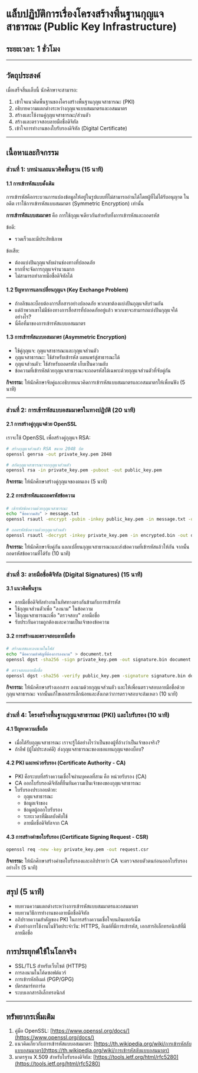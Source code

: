 # แล็บปฏิบัติการเรื่องโครงสร้างพื้นฐานกุญแจสาธารณะ (Public Key Infrastructure)
## ระยะเวลา: 1 ชั่วโมง

---

## วัตถุประสงค์
เมื่อเสร็จสิ้นแล็บนี้ นักศึกษาจะสามารถ:
1. เข้าใจแนวคิดพื้นฐานของโครงสร้างพื้นฐานกุญแจสาธารณะ (PKI)
2. อธิบายความแตกต่างระหว่างกุญแจแบบสมมาตรและอสมมาตร
3. สร้างและใช้งานคู่กุญแจสาธารณะ/ส่วนตัว
4. สร้างและตรวจสอบลายมือชื่อดิจิทัล
5. เข้าใจการทำงานของใบรับรองดิจิทัล (Digital Certificate)

---

## เนื้อหาและกิจกรรม

### ส่วนที่ 1: บทนำและแนวคิดพื้นฐาน (15 นาที)

#### 1.1 การเข้ารหัสแบบดั้งเดิม
การเข้ารหัสคือกระบวนการแปลงข้อมูลให้อยู่ในรูปแบบที่ไม่สามารถอ่านได้โดยผู้ที่ไม่ได้รับอนุญาต ในอดีต เราใช้การเข้ารหัสแบบสมมาตร (Symmetric Encryption) เท่านั้น

**การเข้ารหัสแบบสมมาตร** คือ การใช้กุญแจเดียวกันสำหรับทั้งการเข้ารหัสและถอดรหัส

ข้อดี:
- รวดเร็วและมีประสิทธิภาพ

ข้อเสีย:
- ต้องแบ่งปันกุญแจลับผ่านช่องทางที่ปลอดภัย
- ยากที่จะจัดการกุญแจจำนวนมาก
- ไม่สามารถทำลายมือชื่อดิจิทัลได้

#### 1.2 ปัญหาการแลกเปลี่ยนกุญแจ (Key Exchange Problem)
- ถ้าอลิซและบ็อบต้องการสื่อสารอย่างปลอดภัย พวกเขาต้องแบ่งปันกุญแจลับร่วมกัน
- แต่ถ้าพวกเขาไม่มีช่องทางการสื่อสารที่ปลอดภัยอยู่แล้ว พวกเขาจะสามารถแบ่งปันกุญแจได้อย่างไร?
- นี่คือที่มาของการเข้ารหัสแบบอสมมาตร

#### 1.3 การเข้ารหัสแบบอสมมาตร (Asymmetric Encryption)
- ใช้คู่กุญแจ: กุญแจสาธารณะและกุญแจส่วนตัว
- กุญแจสาธารณะ: ใช้สำหรับเข้ารหัส เผยแพร่สู่สาธารณะได้
- กุญแจส่วนตัว: ใช้สำหรับถอดรหัส เก็บเป็นความลับ
- ข้อความที่เข้ารหัสด้วยกุญแจสาธารณะจะถอดรหัสได้เฉพาะด้วยกุญแจส่วนตัวที่จับคู่กัน

**กิจกรรม:** ให้นักศึกษาจับคู่และอธิบายแนวคิดการเข้ารหัสแบบสมมาตรและอสมมาตรให้เพื่อนฟัง (5 นาที)

---

### ส่วนที่ 2: การเข้ารหัสแบบอสมมาตรในทางปฏิบัติ (20 นาที)

#### 2.1 การสร้างคู่กุญแจด้วย OpenSSL
เราจะใช้ OpenSSL เพื่อสร้างคู่กุญแจ RSA:

```bash
# สร้างกุญแจส่วนตัว RSA ขนาด 2048 บิต
openssl genrsa -out private_key.pem 2048

# สกัดกุญแจสาธารณะจากกุญแจส่วนตัว
openssl rsa -in private_key.pem -pubout -out public_key.pem
```

**กิจกรรม:** ให้นักศึกษาสร้างคู่กุญแจของตนเอง (5 นาที)

#### 2.2 การเข้ารหัสและถอดรหัสข้อความ
```bash
# เข้ารหัสข้อความด้วยกุญแจสาธารณะ
echo "ข้อความลับ" > message.txt
openssl rsautl -encrypt -pubin -inkey public_key.pem -in message.txt -out encrypted.bin

# ถอดรหัสข้อความด้วยกุญแจส่วนตัว
openssl rsautl -decrypt -inkey private_key.pem -in encrypted.bin -out decrypted.txt
```

**กิจกรรม:** ให้นักศึกษาจับคู่กัน แลกเปลี่ยนกุญแจสาธารณะและส่งข้อความที่เข้ารหัสแล้วให้กัน จากนั้นถอดรหัสข้อความที่ได้รับ (10 นาที)

---

### ส่วนที่ 3: ลายมือชื่อดิจิทัล (Digital Signatures) (15 นาที)

#### 3.1 แนวคิดพื้นฐาน
- ลายมือชื่อดิจิทัลทำงานในทิศทางตรงกันข้ามกับการเข้ารหัส
- ใช้กุญแจส่วนตัวเพื่อ "ลงนาม" ในข้อความ
- ใช้กุญแจสาธารณะเพื่อ "ตรวจสอบ" ลายมือชื่อ
- รับประกันความถูกต้องและความเป็นเจ้าของข้อความ

#### 3.2 การสร้างและตรวจสอบลายมือชื่อ
```bash
# สร้างแฮชและลงนามในไฟล์
echo "ข้อความสำคัญที่ต้องการลงนาม" > document.txt
openssl dgst -sha256 -sign private_key.pem -out signature.bin document.txt

# ตรวจสอบลายมือชื่อ
openssl dgst -sha256 -verify public_key.pem -signature signature.bin document.txt
```

**กิจกรรม:** ให้นักศึกษาสร้างเอกสาร ลงนามด้วยกุญแจส่วนตัว และให้เพื่อนตรวจสอบลายมือชื่อด้วยกุญแจสาธารณะ จากนั้นแก้ไขเอกสารเล็กน้อยและสังเกตว่าการตรวจสอบจะล้มเหลว (10 นาที)

---

### ส่วนที่ 4: โครงสร้างพื้นฐานกุญแจสาธารณะ (PKI) และใบรับรอง (10 นาที)

#### 4.1 ปัญหาความเชื่อถือ
- เมื่อได้รับกุญแจสาธารณะ เราจะรู้ได้อย่างไรว่าเป็นของผู้ที่อ้างว่าเป็นเจ้าของจริง?
- ถ้าอีฟ (ผู้ไม่ประสงค์ดี) ส่งกุญแจสาธารณะของเธอแทนกุญแจของบ็อบ?

#### 4.2 PKI และหน่วยรับรอง (Certificate Authority - CA)
- PKI คือระบบที่สร้างความเชื่อใจผ่านบุคคลที่สาม คือ หน่วยรับรอง (CA)
- CA ออกใบรับรองดิจิทัลที่ยืนยันความเป็นเจ้าของของกุญแจสาธารณะ
- ใบรับรองประกอบด้วย:
  * กุญแจสาธารณะ
  * ข้อมูลเจ้าของ
  * ข้อมูลผู้ออกใบรับรอง
  * ระยะเวลาที่มีผลบังคับใช้
  * ลายมือชื่อดิจิทัลจาก CA

#### 4.3 การสร้างคำขอใบรับรอง (Certificate Signing Request - CSR)
```bash
openssl req -new -key private_key.pem -out request.csr
```

**กิจกรรม:** ให้นักศึกษาสร้างคำขอใบรับรองและอภิปรายว่า CA จะตรวจสอบตัวตนก่อนออกใบรับรองอย่างไร (5 นาที)

---

## สรุป (5 นาที)
- ทบทวนความแตกต่างระหว่างการเข้ารหัสแบบสมมาตรและอสมมาตร
- ทบทวนวิธีการทำงานของลายมือชื่อดิจิทัล
- อภิปรายความสำคัญของ PKI ในการสร้างความเชื่อใจบนอินเทอร์เน็ต
- ตัวอย่างการใช้งานในชีวิตประจำวัน: HTTPS, อีเมล์ที่มีการเข้ารหัส, เอกสารอิเล็กทรอนิกส์ที่มีลายมือชื่อ

## การประยุกต์ใช้ในโลกจริง
- SSL/TLS สำหรับเว็บไซต์ (HTTPS)
- การลงนามในโค้ดซอฟต์แวร์
- การเข้ารหัสอีเมล์ (PGP/GPG)
- บัตรสมาร์ทการ์ด
- ระบบเอกสารอิเล็กทรอนิกส์

---

## ทรัพยากรเพิ่มเติม
1. คู่มือ OpenSSL: [https://www.openssl.org/docs/](https://www.openssl.org/docs/)
2. แนวคิดเกี่ยวกับการเข้ารหัสแบบอสมมาตร: [https://th.wikipedia.org/wiki/การเข้ารหัสลับแบบอสมมาตร](https://th.wikipedia.org/wiki/การเข้ารหัสลับแบบอสมมาตร)
3. มาตรฐาน X.509 สำหรับใบรับรองดิจิทัล: [https://tools.ietf.org/html/rfc5280](https://tools.ietf.org/html/rfc5280)
